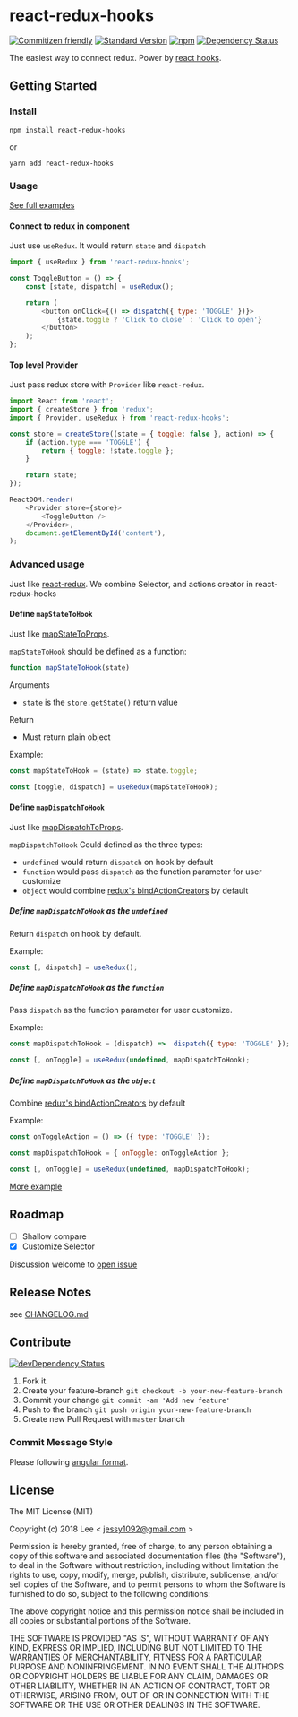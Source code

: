 react-redux-hooks
=====

[![Commitizen friendly][commitizen-image]][commitizen-image] [![Standard Version][standard-version-image]][standard-version-url] [![npm][npm-image]][npm-url] [![Dependency Status][david-dm-image]][david-dm-url]

The easiest way to connect redux. Power by [react hooks](https://reactjs.org/docs/hooks-intro.html).

## Getting Started

### Install

```
npm install react-redux-hooks
```

or

```
yarn add react-redux-hooks
```

### Usage

[See full examples](https://github.com/jessy1092/react-redux-hooks/tree/master/storybook/examples)

#### Connect to redux in component

Just use `useRedux`. It would return `state` and `dispatch`

```javascript
import { useRedux } from 'react-redux-hooks';

const ToggleButton = () => {
	const [state, dispatch] = useRedux();

	return (
		<button onClick={() => dispatch({ type: 'TOGGLE' })}>
			{state.toggle ? 'Click to close' : 'Click to open'}
		</button>
	);
};
```

#### Top level Provider

Just pass redux store with `Provider` like `react-redux`.

```javascript
import React from 'react';
import { createStore } from 'redux';
import { Provider, useRedux } from 'react-redux-hooks';

const store = createStore((state = { toggle: false }, action) => {
	if (action.type === 'TOGGLE') {
		return { toggle: !state.toggle };
	}

	return state;
});

ReactDOM.render(
	<Provider store={store}>
		<ToggleButton />
	</Provider>,
	document.getElementById('content'),
);

```

### Advanced usage

Just like [react-redux](https://react-redux.js.org). We combine Selector, and actions creator in react-redux-hooks


#### Define `mapStateToHook`

Just like [mapStateToProps](https://react-redux.js.org/using-react-redux/connect-mapstate).

`mapStateToHook` should be defined as a function:

```javascript
function mapStateToHook(state)
```

Arguments
- `state` is the `store.getState()` return value

Return
- Must return plain object

Example:

```javascript
const mapStateToHook = (state) => state.toggle;

const [toggle, dispatch] = useRedux(mapStateToHook);
```

#### Define `mapDispatchToHook`

Just like [mapDispatchToProps](https://react-redux.js.org/using-react-redux/connect-mapdispatch).

`mapDispatchToHook` Could defined as the three types:
- `undefined` would return `dispatch` on hook by default
- `function` would pass `dispatch` as the function parameter for user customize
- `object` would combine [redux's bindActionCreators](https://redux.js.org/api/bindactioncreators) by default

##### Define `mapDispatchToHook` as the `undefined`

Return `dispatch` on hook by default.

Example:
```javascript
const [, dispatch] = useRedux();
```

##### Define `mapDispatchToHook` as the `function`

Pass `dispatch` as the function parameter for user customize.

Example:
```javascript
const mapDispatchToHook = (dispatch) =>  dispatch({ type: 'TOGGLE' });

const [, onToggle] = useRedux(undefined, mapDispatchToHook);
```

##### Define `mapDispatchToHook` as the `object`

Combine [redux's bindActionCreators](https://redux.js.org/api/bindactioncreators) by default

Example:
```javascript
const onToggleAction = () => ({ type: 'TOGGLE' });

const mapDispatchToHook = { onToggle: onToggleAction };

const [, onToggle] = useRedux(undefined, mapDispatchToHook);
```

[More example](https://github.com/jessy1092/react-redux-hooks/blob/master/storybook/examples/TodoList/containers/AddTodo.js)

## Roadmap

- [ ] Shallow compare
- [x] Customize Selector

Discussion welcome to [open issue](https://github.com/jessy1092/react-redux-hooks/issues)


## Release Notes

see [CHANGELOG.md](https://github.com/jessy1092/react-redux-hooks/blob/master/CHANGELOG.md)


## Contribute
[![devDependency Status][david-dm-dev-image]][david-dm-dev-url]

1. Fork it.
2. Create your feature-branch `git checkout -b your-new-feature-branch`
3. Commit your change `git commit -am 'Add new feature'`
4. Push to the branch `git push origin your-new-feature-branch`
5. Create new Pull Request with `master` branch

### Commit Message Style

Please following [angular format](https://github.com/ajoslin/conventional-changelog/blob/master/conventions/angular.md).

## License

The MIT License (MIT)

Copyright (c) 2018 Lee  < jessy1092@gmail.com >

Permission is hereby granted, free of charge, to any person obtaining a copy of
this software and associated documentation files (the "Software"), to deal in
the Software without restriction, including without limitation the rights to
use, copy, modify, merge, publish, distribute, sublicense, and/or sell copies of
the Software, and to permit persons to whom the Software is furnished to do so,
subject to the following conditions:

The above copyright notice and this permission notice shall be included in all
copies or substantial portions of the Software.

THE SOFTWARE IS PROVIDED "AS IS", WITHOUT WARRANTY OF ANY KIND, EXPRESS OR
IMPLIED, INCLUDING BUT NOT LIMITED TO THE WARRANTIES OF MERCHANTABILITY, FITNESS
FOR A PARTICULAR PURPOSE AND NONINFRINGEMENT. IN NO EVENT SHALL THE AUTHORS OR
COPYRIGHT HOLDERS BE LIABLE FOR ANY CLAIM, DAMAGES OR OTHER LIABILITY, WHETHER
IN AN ACTION OF CONTRACT, TORT OR OTHERWISE, ARISING FROM, OUT OF OR IN
CONNECTION WITH THE SOFTWARE OR THE USE OR OTHER DEALINGS IN THE SOFTWARE.

[commitizen-image]: https://img.shields.io/badge/commitizen-friendly-brightgreen.svg?style=flat-square
[commitizen-url]: http://commitizen.github.io/cz-cli/

[standard-version-image]: https://img.shields.io/badge/release-standard%20version-brightgreen.svg?style=flat-square
[standard-version-url]: https://github.com/conventional-changelog/standard-version

[npm-image]: https://img.shields.io/npm/v/react-redux-hooks.svg?style=flat-square
[npm-url]: https://www.npmjs.com/package/react-redux-hooks

[david-dm-image]: https://david-dm.org/jessy1092/react-redux-hooks.svg?style=flat-square
[david-dm-url]: https://david-dm.org/jessy1092/react-redux-hooks

[david-dm-dev-image]: https://david-dm.org/jessy1092/react-redux-hooks/dev-status.svg?style=flat-square
[david-dm-dev-url]: https://david-dm.org/jessy1092/react-redux-hooks#info=devDependencies
